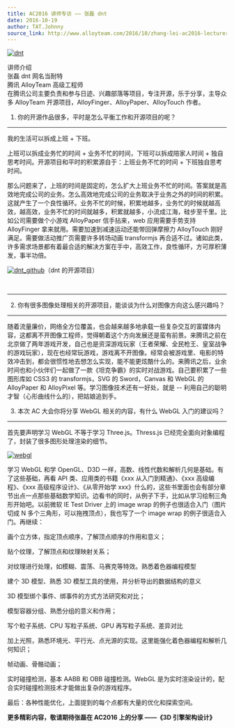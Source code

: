 ```yaml
---
title: AC2016 讲师专访 —— 张磊 dnt
date: 2016-10-19
author: TAT.Johnny
source_link: http://www.alloyteam.com/2016/10/zhang-lei-ac2016-lecturers-interview-dnt/
---
```


<!-- {% raw %} - for jekyll -->

[![dnt](http://www.alloyteam.com/wp-content/uploads/2016/10/dnt-300x253.jpg)](http://www.alloyteam.com/wp-content/uploads/2016/10/dnt.jpg)

讲师介绍  
张磊 dnt 网名当耐特  
腾讯 AlloyTeam 高级工程师  
在腾讯公司主要负责和参与日迹、兴趣部落等项目，专注开源，乐于分享，主导众多 AlloyTeam 开源项目，AlloyFinger、AlloyPaper、AlloyTouch 作者。

1. 你的开源作品很多，平时是怎么平衡工作和开源项目的呢？  

* * *

我的生活可以拆成上班 + 下班。

上班可以拆成业务忙的时间 + 业务不忙的时间，下班可以拆成陪家人时间 + 独自思考时间。开源项目和平时的积累源自于：上班业务不忙的时间 + 下班独自思考时间。

那么问题来了，上班的时间是固定的，怎么扩大上班业务不忙的时间。答案就是高效地完成公司的业务。怎么高效地完成公司的业务取决于业务之外的时间的积累。这就产生了一个良性循环。业务不忙的时候，积累地越多，业务忙的时候就越高效，越高效，业务不忙的时间就越多，积累就越多，小流成江海，硅步至千里。比如公司需要做个小游戏 AlloyPaper 信手拈来，web 应用需要手势支持 AlloyFinger 拿来就用。需要加速到减速运动还能带回弹摩擦力 AlloyTouch 刚好满足。需要做活动推广页需要许多转场动画 transformjs 再合适不过。诸如此类，许多需求场景都有着最合适的解决方案在手中，高效工作，良性循环，方可厚积薄发，事半功倍。

[![dnt_github](http://www.alloyteam.com/wp-content/uploads/2016/10/dnt_github.jpg)](http://www.alloyteam.com/wp-content/uploads/2016/10/dnt_github.jpg)（dnt 的开源项目）

   

* * *

2. 你有很多图像处理相关的开源项目，能谈谈为什么对图像方向这么感兴趣吗？  

* * *

随着流量廉价，网络全方位覆盖，也会越来越多地承载一些复杂交互的富媒体内容，这都离不开图像工程师，觉得朝着这个方向发展还是蛮有前景。来腾讯之前在北京做了两年游戏开发，自己也是资深游戏玩家（王者荣耀、全民枪王、皇室战争的游戏玩家），现在也经常玩游戏，游戏离不开图像。经常会被游戏里、电影的特效冲击到，都会很惯性地去想怎么实现，能不能更炫酷什么的。来腾讯之后，业余时间也和小伙伴们一起做了一款《坦克争霸》的实时对战游戏。自己要积累了一些图形库如 CSS3 的 transformjs，SVG 的 Sword，Canvas 和 WebGL 的 AlloyPaper 和 AlloyPixel 等。学习图像技术还有一好处，就是 -- 利用自己的聪明才智（心形曲线什么的），把姑娘追到手。

3. 本次 AC 大会你将分享 WebGL 相关的内容，有什么 WebGL 入门的建议吗？  

* * *

首先要声明学习 WebGL 不等于学习 Three.js。Thress.js 已经完全面向对象编程了，封装了很多图形处理渲染的细节。

[![webgl](http://www.alloyteam.com/wp-content/uploads/2016/10/webgl-300x121.jpg)](http://www.alloyteam.com/wp-content/uploads/2016/10/webgl.jpg)

学习 WebGL 和学 OpenGL、D3D 一样，高数、线性代数和解析几何是基础。有了这些基础，再看 API 类、应用类的书籍《xxx 从入门到精通》、《xxx 高级编程》、《xxx 高级程序设计》、《从零开始学 xxx》什么的，这些书里面也会有部分章节出点一点那些基础数学知识。边看书的同时，从例子下手，比如从学习绘制三角形开始吧。以前微软 IE Test Driver 上的 image wrap 的例子也很适合入门（图片切成 N 多个三角形，可以拖拽顶点），我也写了一个 image wrap 的例子很适合入门。再继续：

画个立方体，指定顶点顺序，了解顶点顺序的作用和意义；

贴个纹理，了解顶点和纹理映射关系；

对纹理进行处理，如模糊、震荡、马赛克等特效。熟悉着色器编程模型

建个 3D 模型、熟悉 3D 模型工具的使用，并分析导出的数据结构的意义

3D 模型绑个事件、绑事件的方式方法研究和对比；

模型容器分组、熟悉分组的意义和作用；

写个粒子系统、CPU 写粒子系统、GPU 再写粒子系统、差异对比

加上光照，熟悉环境光、平行光、点光源的实现。这里能强化着色器编程和解析几何知识；

帧动画、骨骼动画；

实时碰撞检测，基本 AABB 和 OBB 碰撞检测。WebGL 是为实时渲染设计的，配合实时碰撞检测技术才能做出复杂的游戏程序。

最后：各种性能优化，上面提到的每个点都有大量的优化和探索空间。

**更多精彩内容，敬请期待张磊在 AC2016 上的分享 ——《3D 引擎架构设计》**


<!-- {% endraw %} - for jekyll -->